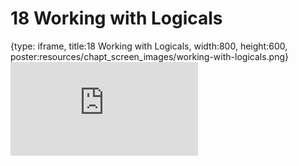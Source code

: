 # 18 Working with Logicals
 
{type: iframe, title:18 Working with Logicals, width:800, height:600, poster:resources/chapt_screen_images/working-with-logicals.png}
![](https://datatrail-jhu.github.io/DataTrail_ReOrg/no_toc/working-with-logicals.html)
 

 
